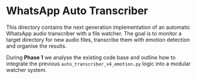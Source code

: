 # WhatsApp Auto Transcriber

This directory contains the next generation implementation of an automatic WhatsApp audio transcriber with a file watcher. The goal is to monitor a target directory for new audio files, transcribe them with emotion detection and organise the results.

During **Phase 1** we analyse the existing code base and outline how to integrate the previous `auto_transcriber_v4_emotion.py` logic into a modular watcher system.
